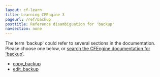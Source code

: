 ```yaml
---
layout: cf-learn
title: Learning CFEngine 3
pageurl: /ref/backup
posttitle: Reference disambiguation for 'backup'
navsection: none
---
```


The term 'backup' could refer to several sections in the documentation. Please choose one below, or
[search the CFEngine documentation for 'backup'](http://docs.cfengine.com/latest/search.html?q=backup).

- [copy_backup](http://docs.cfengine.com/latest/reference-promise-types-files.html#copy_backup)
- [edit_backup](http://docs.cfengine.com/latest/reference-promise-types-files.html#edit_backup)
